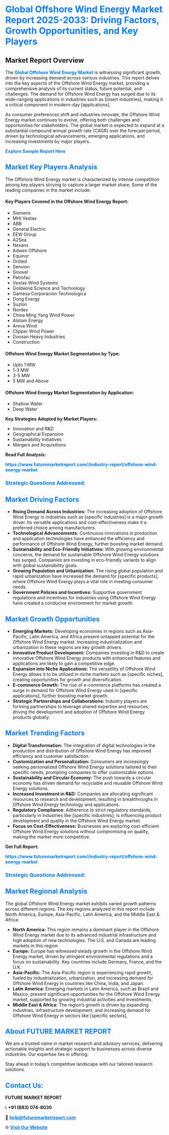 <h1 style="color: #007BFF;">Global Offshore Wind Energy Market Report 2025-2033: Driving Factors, Growth Opportunities, and Key Players</h1>

<section id="overview">
<h2>Market Report Overview</h2>
<p>The <a href="https://www.futuremarketreport.com//industry-report/offshore-wind-energy-market" style="color: #007BFF; text-decoration: none;"><strong>Global Offshore Wind Energy Market</strong></a> is witnessing significant growth, driven by increasing demand across various industries. This report delves into the key aspects of the Offshore Wind Energy market, providing a comprehensive analysis of its current status, future potential, and challenges. The demand for Offshore Wind Energy has surged due to its wide-ranging applications in industries such as [insert industries], making it a critical component in modern-day [applications].</p>
<p>As consumer preferences shift and industries innovate, the Offshore Wind Energy market continues to evolve, offering both challenges and opportunities for stakeholders. The global market is expected to expand at a substantial compound annual growth rate (CAGR) over the forecast period, driven by technological advancements, emerging applications, and increasing investments by major players.</p>
</section>

<section id="overview">
<p><a href="https://www.futuremarketreport.com//request-sample/reportId=61466" style="color: #007BFF; text-decoration: none;"><strong>Explore Sample Report Here</strong></a></p>
</section>

<section id="key-players">
<h2 style="color: #007BFF;">Market Key Players Analysis</h2>
<p>The Offshore Wind Energy market is characterized by intense competition among key players striving to capture a larger market share. Some of the leading companies in the market include:</p>
<h4>Key Players Covered in the Offshore Wind Energy Report:</h4>
<ul><li>Siemens</li><li>MHI Vestas</li><li>ABB</li><li>General Electric</li><li>EEW Group</li><li>A2Sea</li><li>Nexans</li><li>Adwen Offshore</li><li>Equinor</li><li>Orsted</li><li>Senvion</li><li>Sinovel</li><li>Petrofac</li><li>Vestas Wind Systems</li><li>Goldwind Science and Technology</li><li>Gamesa Corporacion Technologica</li><li>Dong Energy</li><li>Suzlon</li><li>Nordex</li><li>China Ming Yang Wind Power</li><li>Alstom Energy</li><li>Areva Wind</li><li>Clipper Wind Power</li><li>Doosan Heavy Industries</li><li>Construction</li></ul>
<h4>Offshore Wind Energy Market Segmentation by Type:</h4>
<ul><li>Upto 1 MW</li><li>1-3 MW</li><li>3-5 MW</li><li>5 MW and Above</li></ul>

<h4>Offshore Wind Energy Market Segmentation by Application:</h4>
<ul><li>Shallow Water</li><li>Deep Water</li></ul>
<p><strong>Key Strategies Adopted by Market Players:</strong></p>
<ul>
<li>Innovation and R&D</li>
<li>Geographical Expansion</li>
<li>Sustainability Initiatives</li>
<li>Mergers and Acquisitions</li>
</ul>
</section>

<section>
<p><strong>Read Full Analysis: </strong></p><a href="https://www.futuremarketreport.com//industry-report/offshore-wind-energy-market" style="color: #007BFF; text-decoration: none;"><strong>https://www.futuremarketreport.com//industry-report/offshore-wind-energy-market</strong></a>
<h3 style="color: #007BFF;">Strategic Questions Addressed:</h3>
</section>

<section id="driving-factors">
<h2 style="color: #007BFF;">Market Driving Factors</h2>
<ul>
<li><strong>Rising Demand Across Industries:</strong> The increasing adoption of Offshore Wind Energy in industries such as [specific industries] is a major growth driver. Its versatile applications and cost-effectiveness make it a preferred choice among manufacturers.</li>
<li><strong>Technological Advancements:</strong> Continuous innovations in production and application technologies have enhanced the efficiency and performance of Offshore Wind Energy, further boosting market demand.</li>
<li><strong>Sustainability and Eco-Friendly Initiatives:</strong> With growing environmental concerns, the demand for sustainable Offshore Wind Energy solutions has surged. Companies are investing in eco-friendly variants to align with global sustainability goals.</li>
<li><strong>Growing Population and Urbanization:</strong> The rising global population and rapid urbanization have increased the demand for [specific products], where Offshore Wind Energy plays a vital role in meeting consumer needs.</li>
<li><strong>Government Policies and Incentives:</strong> Supportive government regulations and incentives for industries using Offshore Wind Energy have created a conducive environment for market growth.</li>
</ul>
</section>

<section id="growth-opportunities">
<h2 style="color: #007BFF;">Market Growth Opportunities</h2>
<ul>
<li><strong>Emerging Markets:</strong> Developing economies in regions such as Asia-Pacific, Latin America, and Africa present untapped potential for the Offshore Wind Energy market. Increasing industrialization and urbanization in these regions are key growth drivers.</li>
<li><strong>Innovative Product Development:</strong> Companies investing in R&D to create innovative Offshore Wind Energy products with enhanced features and applications are likely to gain a competitive edge.</li>
<li><strong>Expansion into Niche Applications:</strong> The versatility of Offshore Wind Energy allows it to be utilized in niche markets such as [specific niches], creating opportunities for growth and diversification.</li>
<li><strong>E-commerce Growth:</strong> The rise of e-commerce platforms has created a surge in demand for Offshore Wind Energy used in [specific applications], further boosting market growth.</li>
<li><strong>Strategic Partnerships and Collaborations:</strong> Industry players are forming partnerships to leverage shared expertise and resources, driving the development and adoption of Offshore Wind Energy products globally.</li>
</ul>
</section>

<section id="trending-factors">
<h2 style="color: #007BFF;">Market Trending Factors</h2>
<ul>
<li><strong>Digital Transformation:</strong> The integration of digital technologies in the production and distribution of Offshore Wind Energy has improved efficiency and customer satisfaction.</li>
<li><strong>Customization and Personalization:</strong> Consumers are increasingly seeking personalized Offshore Wind Energy solutions tailored to their specific needs, prompting companies to offer customizable options.</li>
<li><strong>Sustainability and Circular Economy:</strong> The push towards a circular economy has driven demand for recyclable and reusable Offshore Wind Energy solutions.</li>
<li><strong>Increased Investment in R&D:</strong> Companies are allocating significant resources to research and development, resulting in breakthroughs in Offshore Wind Energy technology and applications.</li>
<li><strong>Regulatory Compliance:</strong> Adherence to strict regulatory standards, particularly in industries like [specific industries], is influencing product development and quality in the Offshore Wind Energy market.</li>
<li><strong>Focus on Cost-Effectiveness:</strong> Businesses are exploring cost-efficient Offshore Wind Energy solutions without compromising on quality, making the market more competitive.</li>
</ul>
</section>

<section>
<p><strong>Get Full Report: </strong></p><a href="https://www.futuremarketreport.com//industry-report/offshore-wind-energy-market" style="color: #007BFF; text-decoration: none;"><strong>https://www.futuremarketreport.com//industry-report/offshore-wind-energy-market</strong></a>
<h3 style="color: #007BFF;">Strategic Questions Addressed:</h3>
</section>


<section id="regional-analysis">
<h2 style="color: #007BFF;">Market Regional Analysis</h2>
<p>The global Offshore Wind Energy market exhibits varied growth patterns across different regions. The key regions analyzed in this report include North America, Europe, Asia-Pacific, Latin America, and the Middle East & Africa:</p>
<ul>
<li><strong>North America:</strong> This region remains a dominant player in the Offshore Wind Energy market due to its advanced industrial infrastructure and high adoption of new technologies. The U.S. and Canada are leading markets in this region.</li>
<li><strong>Europe:</strong> Europe has witnessed steady growth in the Offshore Wind Energy market, driven by stringent environmental regulations and a focus on sustainability. Key countries include Germany, France, and the U.K.</li>
<li><strong>Asia-Pacific:</strong> The Asia-Pacific region is experiencing rapid growth, fueled by industrialization, urbanization, and increasing demand for Offshore Wind Energy in countries like China, India, and Japan.</li>
<li><strong>Latin America:</strong> Emerging markets in Latin America, such as Brazil and Mexico, present significant opportunities for the Offshore Wind Energy market, supported by growing industrial activities and investments.</li>
<li><strong>Middle East & Africa:</strong> The region’s growth is driven by expanding industries, infrastructure development, and increasing demand for Offshore Wind Energy in sectors like [specific sectors].</li>
</ul>
</section>

<footer>
<h2 style="color: #007BFF;">About FUTURE MARKET REPORT</h2>
<p>We are a trusted name in market research and advisory services, delivering actionable insights and strategic support to businesses across diverse industries. Our expertise lies in offering:</p>

<p>Stay ahead in today’s competitive landscape with our tailored research solutions.</p>

<h2 style="color: #007BFF;">Contact Us:</h2>
<p><strong>FUTURE MARKET REPORT</strong></p>
<p>📞 <strong>+91 (883) 074-8030</strong></p>
<p>📧 <strong><a href="mailto:help@futuremarketreport.com" style="color: #007BFF;">help@futuremarketreport.com</a></strong></p>
<p>🌐 <strong><a href="https://www.futuremarketreport.com/" style="color: #007BFF;">Visit Our Website</a></strong></p>
</footer>